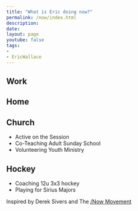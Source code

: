 ```yaml
---
title: "What is Eric doing now?"
permalink: /now/index.html
description: 
date: 
layout: page
youtube: false
tags:
- 
- EricWallace
---
```


## Work

## Home

## Church
- Active on the Session
- Co-Teaching Adult Sunday School
- Volunteering Youth Ministry

## Hockey
- Coaching 12u 3x3 hockey
- Playing for Sirius Majors

Inspired by Derek Sivers and The [/Now Movement](https://nownownow.com/about)